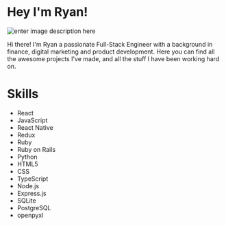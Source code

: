 # Hey I'm Ryan!
![enter image description here](https://i.pinimg.com/originals/e4/26/70/e426702edf874b181aced1e2fa5c6cde.gif)

Hi there! I'm Ryan a passionate Full-Stack Engineer with a background in finance, digital marketing and product development. Here you can find all the awesome projects I've made, and all the stuff I have been working hard on. 

# Skills

 - React
 - JavaScript
 - React Native
 - Redux
 - Ruby 
 - Ruby on Rails
 - Python
 - HTML5
 - CSS
 - TypeScript
 - Node.js
 - Express.js
 - SQLite
 - PostgreSQL
 - openpyxl

